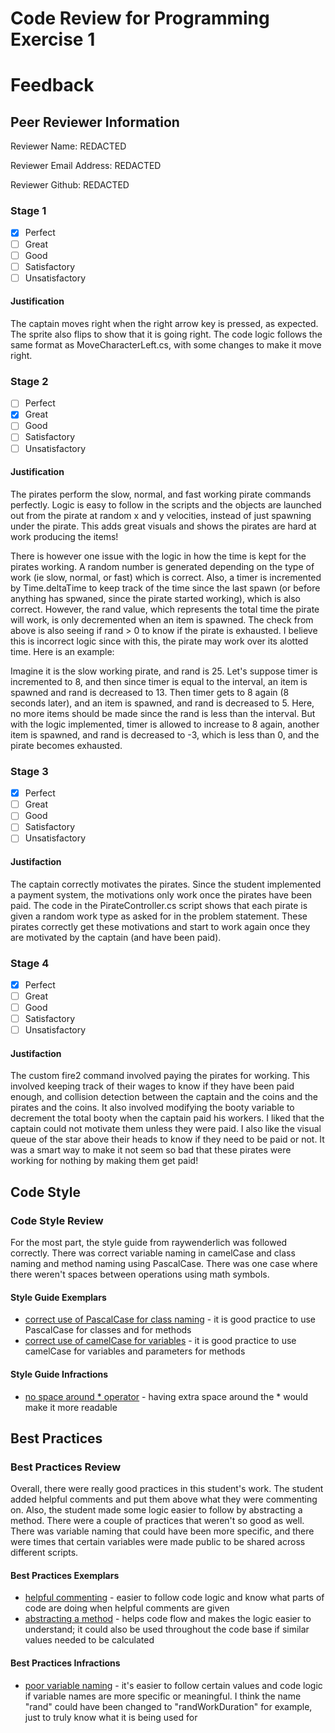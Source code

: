 # Code Review for Programming Exercise 1 #
# Feedback #

## Peer Reviewer Information ##
Reviewer Name: REDACTED

Reviewer Email Address: REDACTED

Reviewer Github: REDACTED

### Stage 1 ###

- [X] Perfect
- [ ] Great
- [ ] Good
- [ ] Satisfactory
- [ ] Unsatisfactory

#### Justification ##### 
The captain moves right when the right arrow key is pressed, as expected. The sprite also flips to show that it is going right. The code logic follows the same format as MoveCharacterLeft.cs, with some changes to make it move right.

### Stage 2 ###

- [ ] Perfect
- [X] Great
- [ ] Good
- [ ] Satisfactory
- [ ] Unsatisfactory

#### Justification ##### 
The pirates perform the slow, normal, and fast working pirate commands perfectly. Logic is easy to follow in the scripts and the objects are launched out from the pirate at random x and y velocities, instead of just spawning under the pirate. This adds great visuals and shows the pirates are hard at work producing the items!

There is however one issue with the logic in how the time is kept for the pirates working. A random number is generated depending on the type of work (ie slow, normal, or fast) which is correct. Also, a timer is incremented by Time.deltaTime to keep track of the time since the last spawn (or before anything has spwaned, since the pirate started working), which is also correct. However, the rand value, which represents the total time the pirate will work, is only decremented when an item is spawned. The check from above is also seeing if rand > 0 to know if the pirate is exhausted. I believe this is incorrect logic since with this, the pirate may work over its alotted time. Here is an example:

Imagine it is the slow working pirate, and rand is 25. Let's suppose timer is incremented to 8, and then since timer is equal to the interval, an item is spawned and rand is decreased to 13. Then timer gets to 8 again (8 seconds later), and an item is spawned, and rand is decreased to 5. Here, no more items should be made since the rand is less than the interval. But with the logic implemented, timer is allowed to increase to 8 again, another item is spawned, and rand is decreased to -3, which is less than 0, and the pirate becomes exhausted. 

### Stage 3 ###

- [X] Perfect
- [ ] Great
- [ ] Good
- [ ] Satisfactory
- [ ] Unsatisfactory

#### Justifaction ##### 
The captain correctly motivates the pirates. Since the student implemented a payment system, the motivations only work once the pirates have been paid. The code in the PirateController.cs script shows that each pirate is given a random work type as asked for in the problem statement. These pirates correctly get these motivations and start to work again once they are motivated by the captain (and have been paid).

### Stage 4 ###

- [X] Perfect
- [ ] Great
- [ ] Good
- [ ] Satisfactory
- [ ] Unsatisfactory

#### Justifaction ##### 
The custom fire2 command involved paying the pirates for working. This involved keeping track of their wages to know if they have been paid enough, and collision detection between the captain and the coins and the pirates and the coins. It also involved modifying the booty variable to decrement the total booty when the captain paid his workers. I liked that the captain could not motivate them unless they were paid. I also like the visual queue of the star above their heads to know if they need to be paid or not. It was a smart way to make it not seem so bad that these pirates were working for nothing by making them get paid!

## Code Style ##

### Code Style Review ###
For the most part, the style guide from raywenderlich was followed correctly. There was correct variable naming in camelCase and class naming and method naming using PascalCase. There was one case where there weren't spaces between operations using math symbols.

#### Style Guide Exemplars ####
* [correct use of PascalCase for class naming](https://github.com/ensemble-ai/exercise-1-command-pattern-SaltMeister/blob/f3ded0164e97e5afaa1f014d2dd9d9087311ea0a/Captain/Assets/Scripts/SpawnMoney.cs#L10) - it is good practice to use PascalCase for classes and for methods
* [correct use of camelCase for variables](https://github.com/ensemble-ai/exercise-1-command-pattern-SaltMeister/blob/f3ded0164e97e5afaa1f014d2dd9d9087311ea0a/Captain/Assets/Scripts/SpawnMoney.cs#L19) - it is good practice to use camelCase for variables and parameters for methods

#### Style Guide Infractions ####
* [no space around * operator](https://github.com/ensemble-ai/exercise-1-command-pattern-SaltMeister/blob/f3ded0164e97e5afaa1f014d2dd9d9087311ea0a/Captain/Assets/Scripts/SpawnMoney.cs#L37) - having extra space around the * would make it more readable

## Best Practices ##

### Best Practices Review ###
Overall, there were really good practices in this student's work. The student added helpful comments and put them above what they were commenting on. Also, the student made some logic easier to follow by abstracting a method. There were a couple of practices that weren't so good as well. There was variable naming that could have been more specific, and there were times that certain variables were made public to be shared across different scripts.

#### Best Practices Exemplars ####
* [helpful commenting](https://github.com/ensemble-ai/exercise-1-command-pattern-SaltMeister/blob/f3ded0164e97e5afaa1f014d2dd9d9087311ea0a/Captain/Assets/Scripts/CaptainController.cs#L38) - easier to follow code logic and know what parts of code are doing when helpful comments are given
* [abstracting a method](https://github.com/ensemble-ai/exercise-1-command-pattern-SaltMeister/blob/f3ded0164e97e5afaa1f014d2dd9d9087311ea0a/Captain/Assets/Scripts/FastWorkerPirateCommand.cs#L53) - helps code flow and makes the logic easier to understand; it could also be used throughout the code base if similar values needed to be calculated

#### Best Practices Infractions ####
* [poor variable naming](https://github.com/ensemble-ai/exercise-1-command-pattern-SaltMeister/blob/f3ded0164e97e5afaa1f014d2dd9d9087311ea0a/Captain/Assets/Scripts/FastWorkerPirateCommand.cs#L11) - it's easier to follow certain values and code logic if variable names are more specific or meaningful. I think the name "rand" could have been changed to "randWorkDuration" for example, just to truly know what it is being used for



